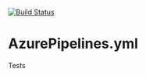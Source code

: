 [![Build Status](https://dev.azure.com/chandasingh466/Practice/_apis/build/status/chandainfy.AzurePipelines.yml?branchName=master)](https://dev.azure.com/chandasingh466/Practice/_build/latest?definitionId=1&branchName=master)
# AzurePipelines.yml
Tests
